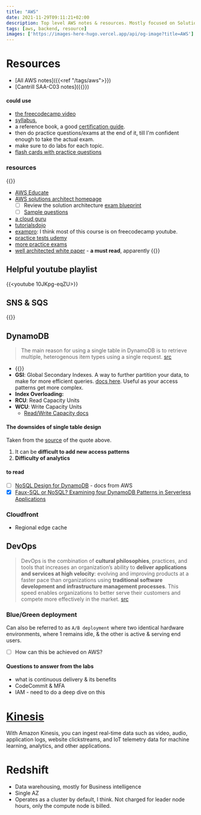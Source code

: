 ```yaml
---
title: "AWS"
date: 2021-11-29T09:11:21+02:00
description: Top level AWS notes & resources. Mostly focused on Solutions Architect Associate
tags: [aws, backend, resource]
images: ['https://images-here-hugo.vercel.app/api/og-image?title=AWS']
---
```


# Resources

- [All AWS notes]({{<ref "/tags/aws">}})
- [Cantrill SAA-C03 notes]({{<ref aws-sa-cantrill>}})

#### could use

- [the freecodecamp video](https://youtu.be/Ia-UEYYR44s)
- [syllabus](https://d1.awsstatic.com/training-and-certification/docs-sa-assoc/AWS-Certified-Solutions-Architect-Associate_Exam-Guide.pdf),
- a reference book, a good [certification guide](https://www.informit.com/store/aws-certified-solutions-architect-associate-saa-c02-9780137325214).
- then do practice questions/exams at the end of it, till I'm confident enough to take the actual exam.
- make sure to do labs for each topic.
- [flash cards with practice questions](https://quizlet.com/144321056/aws-certified-solutions-architect-associate-practice-questions-flash-cards/)

### resources

{{<youtube nt1-ZIX_s5U>}}

- [AWS Educate](https://aws.amazon.com/education/awseducate/)
- [AWS solutions architect homepage](https://aws.amazon.com/certification/certified-solutions-architect-associate/)
  - [ ] Review the solution architecture [exam blueprint](https://d1.awsstatic.com/training-and-certification/docs-sa-assoc/AWS-Certified-Solutions-Architect-Associate_Exam-Guide.pdf)
  - [ ] [Sample questions](https://d1.awsstatic.com/training-and-certification/docs-sa-assoc/AWS-Certified-Solutions-Architect-Associate_Sample-Questions.pdf)
- [a cloud guru](https://acloudguru.com/course/aws-certified-solutions-architect-associate-saa-c02-4KYV)
- [tutorialsdojo](https://portal.tutorialsdojo.com/courses/aws-certified-solutions-architect-associate-exam-video-course/)
- [exampro](https://www.exampro.co/aws-exam-solutions-architect-associate): I think most of this course is on freecodecamp youtube.
- [practice tests udemy](https://www.udemy.com/course/aws-certified-solutions-architect-associate-amazon-practice-exams-saa-c02/)
- [more practice exams](https://www.udemy.com/course/practice-exams-aws-certified-solutions-architect-associate/?couponCode=FEB_22_GET_STARTED)
- [well architected white paper](https://docs.aws.amazon.com/wellarchitected/latest/framework/welcome.html) - **a must read**, apparently
{{<youtube Ia-UEYYR44s>}}

## Helpful youtube playlist

{{<youtube 10JKpg-eqZU>}}

## SNS & SQS

{{<youtube c_WNBmEc6EE>}}

## DynamoDB

> The main reason for using a single table in DynamoDB is to retrieve multiple, heterogenous item types using a single request.
> [src](https://www.alexdebrie.com/posts/dynamodb-single-table/)

- {{<youtube KYy8X8t4MB8>}}
- **GSI**: Global Secondary Indexes. A way to further partition your data, to make for more efficient queries. [docs here](https://docs.aws.amazon.com/amazondynamodb/latest/developerguide/GSI.html). Useful as your access patterns get more complex.
- **Index Overloading:**
- **RCU**: Read Capacity Units
- **WCU**: Write Capacity Units
  - [Read/Write Capacity docs](https://docs.aws.amazon.com/amazondynamodb/latest/developerguide/HowItWorks.ReadWriteCapacityMode.html)

#### The downsides of single table design

Taken from the [source](https://www.alexdebrie.com/posts/dynamodb-single-table/) of the quote above.

1. It can be **difficult to add new access patterns**
1. **Difficulty of analytics**

#### to read

- [ ] [NoSQL Design for DynamoDB](https://docs.aws.amazon.com/amazondynamodb/latest/developerguide/bp-general-nosql-design.html#bp-general-nosql-design-concepts) - docs from AWS
- [x] [Faux-SQL or NoSQL? Examining four DynamoDB Patterns in Serverless Applications](https://www.alexdebrie.com/posts/dynamodb-patterns-serverless/#faux-sql)

### Cloudfront

- Regional edge cache

## DevOps

> DevOps is the combination of **cultural philosophies**, practices, and tools that increases an organization’s ability to **deliver applications and services at high velocity**: evolving and improving products at a faster pace than organizations using **traditional software development and infrastructure management processes**. This speed enables organizations to better serve their customers and compete more effectively in the market.
> [src](https://aws.amazon.com/education/awseducate/)

### Blue/Green deployment

Can also be referred to as `A/B deployment` where two identical hardware environments, where 1 remains idle, & the other is active & serving end users.

- [ ] How can this be achieved on AWS?

#### Questions to answer from the labs

- what is continuous delivery & its benefits
- CodeCommit & MFA
- IAM - need to do a deep dive on this

# [Kinesis](https://aws.amazon.com/kinesis/)

With Amazon Kinesis, you can ingest real-time data such as video, audio, application logs, website clickstreams, and IoT telemetry data for machine learning, analytics, and other applications.

# Redshift

- Data warehousing, mostly for Business intelligence
- Single AZ
- Operates as a cluster by default, I think. Not charged for leader node hours, only the compute node is billed.
